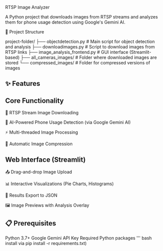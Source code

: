 RTSP Image Analyzer

A Python project that downloads images from RTSP streams and analyzes them for phone usage detection using Google's Gemini AI.

📂 Project Structure

project-folder/
├── objectdetection.py          # Main script for object detection and analysis
├── downloadimages.py           # Script to download images from RTSP links
├── image_analysis_frontend.py  # GUI interface (Streamlit-based)
├── all_cameras_images/         # Folder where downloaded images are stored
└── compressed_images/          # Folder for compressed versions of images

## ✨ Features

## Core Functionality

📸 RTSP Stream Image Downloading

🤖 AI-Powered Phone Usage Detection (via Google Gemini AI)

⚡ Multi-threaded Image Processing

📏 Automatic Image Compression

## Web Interface (Streamlit)

📤 Drag-and-drop Image Upload

📊 Interactive Visualizations (Pie Charts, Histograms)

📄 Results Export to JSON

🖼️ Image Previews with Analysis Overlay

## 📋 Prerequisites
Python 3.7+
Google Gemini API Key
Required Python packages 
''' bash
  install via pip install -r requirements.txt)


